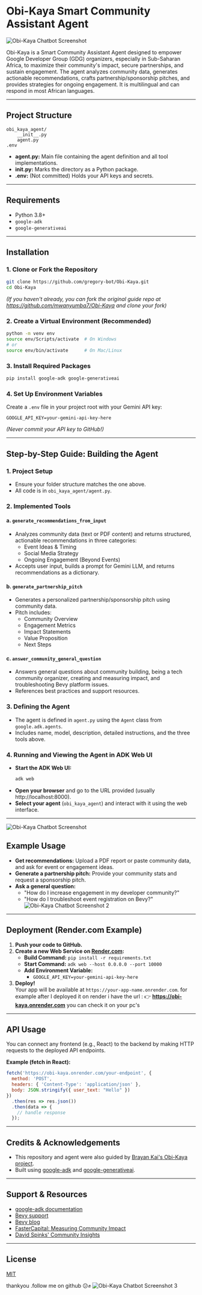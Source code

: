 # Obi-Kaya Smart Community Assistant Agent
![Obi-Kaya Chatbot Screenshot](images/WhatsApp%20Image%202025-06-29%20at%2010.07.45_e846fa43.jpg)

Obi-Kaya is a Smart Community Assistant Agent designed to empower Google Developer Group (GDG) organizers, especially in Sub-Saharan Africa, to maximize their community's impact, secure partnerships, and sustain engagement. The agent analyzes community data, generates actionable recommendations, crafts partnership/sponsorship pitches, and provides strategies for ongoing engagement. It is multilingual and can respond in most African languages.

---

## Project Structure

```
obi_kaya_agent/
    __init__.py
    agent.py
.env
```
- **agent.py:** Main file containing the agent definition and all tool implementations.
- **__init__.py:** Marks the directory as a Python package.
- **.env:** (Not committed) Holds your API keys and secrets.

---

## Requirements

- Python 3.8+
- `google-adk`
- `google-generativeai`

---

## Installation

### 1. Clone or Fork the Repository

```sh
git clone https://github.com/gregory-bot/Obi-Kaya.git
cd Obi-Kaya
```
*(If you haven't already, you can fork the original guide repo at https://github.com/mwanyumba7/Obi-Kaya and clone your fork)*

### 2. Create a Virtual Environment (Recommended)

```sh
python -m venv env
source env/Scripts/activate  # On Windows
# or
source env/bin/activate      # On Mac/Linux
```

### 3. Install Required Packages

```sh
pip install google-adk google-generativeai
```

### 4. Set Up Environment Variables

Create a `.env` file in your project root with your Gemini API key:
```
GOOGLE_API_KEY=your-gemini-api-key-here
```
*(Never commit your API key to GitHub!)*

---

## Step-by-Step Guide: Building the Agent

### 1. Project Setup

- Ensure your folder structure matches the one above.
- All code is in `obi_kaya_agent/agent.py`.

### 2. Implemented Tools

#### a. `generate_recommendations_from_input`
- Analyzes community data (text or PDF content) and returns structured, actionable recommendations in three categories:
  - Event Ideas & Timing
  - Social Media Strategy
  - Ongoing Engagement (Beyond Events)
- Accepts user input, builds a prompt for Gemini LLM, and returns recommendations as a dictionary.

#### b. `generate_partnership_pitch`
- Generates a personalized partnership/sponsorship pitch using community data.
- Pitch includes:
  - Community Overview
  - Engagement Metrics
  - Impact Statements
  - Value Proposition
  - Next Steps

#### c. `answer_community_general_question`
- Answers general questions about community building, being a tech community organizer, creating and measuring impact, and troubleshooting Bevy platform issues.
- References best practices and support resources.

### 3. Defining the Agent

- The agent is defined in `agent.py` using the `Agent` class from `google.adk.agents`.
- Includes name, model, description, detailed instructions, and the three tools above.

### 4. Running and Viewing the Agent in ADK Web UI

- **Start the ADK Web UI:**
  ```sh
  adk web
  ```
- **Open your browser** and go to the URL provided (usually http://localhost:8000).
- **Select your agent** (`obi_kaya_agent`) and interact with it using the web interface.
---
![Obi-Kaya Chatbot Screenshot](images/WhatsApp%20Image%202025-06-29%20at%2010.18.34_3cdd9037.jpg)

## Example Usage

- **Get recommendations:** Upload a PDF report or paste community data, and ask for event or engagement ideas.
- **Generate a partnership pitch:** Provide your community stats and request a sponsorship pitch.
- **Ask a general question:**  
  - "How do I increase engagement in my developer community?"  
  - "How do I troubleshoot event registration on Bevy?"
![Obi-Kaya Chatbot Screenshot 2](images/WhatsApp%20Image%202025-06-29%20at%2009.46.44_eba3f6c8.jpg)
---

## Deployment (Render.com Example)

1. **Push your code to GitHub.**
2. **Create a new Web Service on [Render.com](https://render.com/):**
   - **Build Command:** `pip install -r requirements.txt`
   - **Start Command:** `adk web --host 0.0.0.0 --port 10000`
   - **Add Environment Variable:**  
     - `GOOGLE_API_KEY=your-gemini-api-key-here`
3. **Deploy!**  
   Your app will be available at `https://your-app-name.onrender.com`.
for example after I deployed it on render i have the url : 👉  **https://obi-kaya.onrender.com**
you can check it on your pc's
---

## API Usage

You can connect any frontend (e.g., React) to the backend by making HTTP requests to the deployed API endpoints.

**Example (fetch in React):**
```js
fetch('https://obi-kaya.onrender.com/your-endpoint', {
  method: 'POST',
  headers: { 'Content-Type': 'application/json' },
  body: JSON.stringify({ user_text: "Hello" })
})
  .then(res => res.json())
  .then(data => {
    // handle response
  });
```

---

## Credits & Acknowledgements

- This repository and agent were also guided by [Brayan Kai's Obi-Kaya project](https://github.com/mwanyumba7/Obi-Kaya).
- Built using [google-adk](https://github.com/google/adk) and [google-generativeai](https://github.com/google/generative-ai-python).

---

## Support & Resources

- [google-adk documentation](https://github.com/google/adk)
- [Bevy support](https://help.bevy.com/hc/en-us/categories/22880458639767-Community-Enterprise-Pro)
- [Bevy blog](https://bevy.com/b/blog)
- [FasterCapital: Measuring Community Impact](https://fastercapital.com/topics/measuring-and-analyzing-community-growth-and-impact.html)
- [David Spinks' Community Insights](https://davidspinks.substack.com/)

---

## License

[MIT](LICENSE)

thankyou .follow me on github 😕✊
![Obi-Kaya Chatbot Screenshot 3](images/WhatsApp%20Image%202025-06-29%20at%2010.42.21_a0531c7c.jpg)
